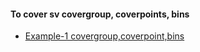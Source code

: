 #### To cover sv covergroup, coverpoints, bins

- [Example-1 covergroup,coverpoint,bins](https://github.com/visionvlsi/sv_part1/blob/main/sv_covergroup/ex1.md)

